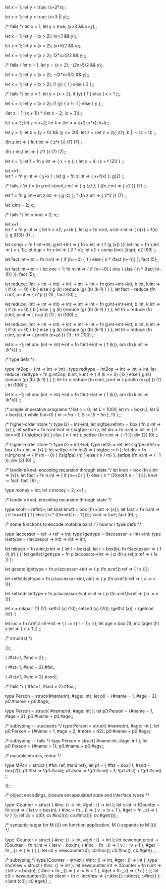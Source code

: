 let x = 1;
let y = true;
(x+2*x);;

let x = 1;
let y = true;
(x>3 || y);;

/* fails */
let x = 1;
let y = true;
(x>3 && x>y);;

let x = 1;
let y = (x > 2);
(x>3 && y);;

let x = 1;
let y = (x > 2);
(x>5/2 && y);;

let x = 1;
let y = (x > 2);
(2*x>5/2 && y);;

/* fails */
let x = 1;
let y = (x > 2);
-(2*x>5/2 && y);;


let x = 1;
let y = (x > 2);
~(2*x>5/2 && y);;

let x = 1;
let y = (x > 2);
if (y) { 1 } else { 2 };;

/* fails */
let x = 1;
let y = (x > 2);
if (y) { 1 } else { x > 1 };;

let x = 1;
let y = (x > 2);
if (y) { x != 1 } else { y };;

(let x = 1; (x + 1)) * (let x = 2; (x + 3));;

let x = 2;
let z = x+2;
let k = (let x = z+2; x*x);
k+k;;

let y = 1;
let b = (y > 0) && (y <= 20);
let z = (let z = 2*y;  z*z);
b || ~ (z < 0)
;;

(fn z:int => { fn t:int => { z*t }}) (7) (7);;

(fn z:int,t:int => { z*t }) (7) (7);;

let x = 1;
let f = fn y:int => { x + y };
(
let x = 4;
(x + f (2))
)
;;

let x=1 ;			 
let f = fn y:int => { y+x } ;
let g = fn x:int => { x+f(x) };
g(2) 
;;

/* fails */
let f = fn g:int->bool,z:int => { g (z) };
f (fn z:int => { z*2 }) (7)
;;

let f = fn g:int->int,z:int => { g (z) };
f (fn z:int => { z*2 }) (7)
;;

let x:int = 2; x;;

/* fails */
let x:bool = 2; x;;

let x=1 ;			 
let f = fn y:int => {
           let k = x*2;
  	   y+x*k
        };
let g = fn x:int, u:int->int =>
           { u(x) + f(x) };
g  (f(3)) (f) 
;;

let comp = fn f:int->int, g:int->int => 
        { fn x:int =>
        { f (g (x)) }};
let inc = fn x:int => { x + 1};
let dup = fn x:int => { 2 * x};
let c2 = comp (inc) (dup);
c2 (99)
;;

let fact:int->int =
    fn n:int => {
        if (n==0) { 1 }
        else { n * (fact (n-1))}
    };
fact (5);;


let fact:int->int = (
    let one = 1;
    fn n:int => {
        if (n==0) { one }
        else { n * (fact (n-1))}
    });
fact (5);;

let reduce: (int -> int -> int) -> int -> int -> int = 
fn g:int->int->int, b:int, k:int => {
    if (k == 0) { b }
    else {
         g (k) (reduce (g) (b) (k-1) )
      }
  };
let fact = reduce (fn n:int, p:int => { n*p }) (1) ;
fact (10)
;;

let reduce: (int -> int -> int) -> int -> int -> int = 
fn g:int->int->int, b:int, k:int  => {
    if (k == 0) { b }
    else {
         g (k) (reduce (g) (b) (k-1) )
      }
  };
let tri = reduce (fn n:int, p:int => { n+p }) (1) ;
tri (100)
;;

let reduce: (int -> int -> int) -> int -> int -> int = 
fn g:int->int->int, b:int, k:int  => {
    if (k == 0) { b }
    else {
         g (k) (reduce (g) (b) (k-1) )
      }
  };
let tri = reduce (fn n:int, p:int => { println (n+p) }) (1) ;
tri (100)
;;

let k = -1;
let om: (int -> int)->int = fn f:int->int => { f (k)};
om (fn k:int => {k*k})
;;

/* type defs */

type int2op = (int -> int -> int) ;
type redtype = int2op -> int -> int -> int;
let reduce: redtype = 
fn g:int2op, b:int, k:int  => {
    if (k == 0) { b }
    else {
         g (k) (reduce (g) (b) (k-1) )
      }
  };
let tri = reduce (fn n:int, p:int => { println (n+p) }) (1) ;
tri (100)
;;

let k = -1;
let om: (int -> int)->int = fn f:int->int => { f (k)};
om (fn k:int => {k*k})
;;


/* simple imperative programs */
let c = 0;
let L = 1000;
let m = box(L);
let S = box(c);
(
while (!m>0) {
    m := !m - 1;
    S := !S + !m
};
!S
)
;;

/* higher-order store */
type i2i = int->int;
let sigfpe:ref<int->int> = box ( fn x:int => {x} );
let setfpe = fn h:int->int => { sigfpe := h };
let div = fn n:int,m:int => {
      if (m==0) { (!sigfpe) (n) }
        else { n / m}
};
setfpe (fn v:int => { -1 });
div (2) (0)
;;

/* higher-order store */
type i2i = int->int;
type refi2i = ref<i2i>;
let sigfpe:refi2i = box ( fn x:int => {x} );
let setfpe = fn h:i2i => { sigfpe := h };
let div = fn n:int,m:int => {
      if (m==0) { (!sigfpe) (n) }
        else { n / m}
};
setfpe (fn v:int => { -1 });
div (2) (0)
;;

/* landin's knot, encoding recursion through state */
let knot = box (fn x:int => {x});
let fact = fn n:int => {
      if (n==0) { 1}
        else { n * ((!knot)( n - 1 ))}};
knot := fact;
fact (6)
;;

type money = int;
let x:money = 2;
x+1;;

/* landin's knot, encoding recursion through state */

type knott = ref<int->int>;
let knot:knott = box (fn x:int => {x});
let fact = fn n:int => {
      if (n==0) { 1}
        else { n * ((!knot)( n - 1 ))}};
knot := fact;
fact (6)
;;

/* some functions to encode mutable pairs */
/* now w / type defs */

type Iaccessor = ref<int> -> ref<int> -> int;
type Igettype = (Iaccessor -> int)->int;
type Isettype = (Iaccessor -> int) -> int -> int;

let mkpair =
    fn a:int,b:int => { 
        let l = box(a);
        let r = box(b);
        fn f:Iaccessor => { f (l) (r) }
};
let getfst:Igettype =
    fn p:Iaccessor->int =>
        { p (fn a:ref<int>,b:ref<int> => { !a }) };

let getsnd:Igettype =
    fn p:Iaccessor->int =>
        { p (fn a:ref<int>,b:ref<int> => { !b })};

let setfst:Isettype  =
    fn p:Iaccessor->int,v:int =>
        { p (fn a:ref<int>,b:ref<int> => { a := v })};

let setsnd:Isettype =
    fn p:Iaccessor->int,v:int =>
        { p (fn a:ref<int>,b:ref<int> => { b := v })};

let x = mkpair (1) (2);
    setfst (x) (10);
    setsnd (x) (20);
    (getfst (x)) + (getsnd (x))
;;

let inc = fn r:ref<int>,z:int->int => { r := z(!r + 1); !r};
let age = box (1);
inc (age) (fn x:int => { x + 1 })
;;

/* struct(s) */

{};;

{ #fst=1, #snd = 2};;

{ #fst=1, #snd = 2}.#fst;;

{ #fst=1, #snd = 2}.#snd;;

/* fails */
{ #fst=1, #snd = 2}.#foo;;

type Person = struct{#name:int, #age: int};
let p0 = {#name = 1, #age = 2};
p0.#name + p0.#age;;

type Person = struct{ #name:int, #age: int };
let p0:Person = {#name = 1, #age = 2};
p0.#name + p0.#age;;

/* subtyping -- succeeds */
type Person = struct{ #name:int, #age: int };
let p0:Person = {#name = 1, #age = 2, #more = 42};
p0.#name + p0.#age;;

/* subtyping -- fails */
type Person = struct{ #name:int, #age: int };
let p0:Person = {#name = 1};
p0.#name + p0.#age;;

/* mutable structs, redux */

type MPair = struct { #fst: ref<int>, #snd:ref<int>};
let p1 = { #fst = box(1), #snd = box(2)};
p1.#fst := !(p1.#snd);
p1.#snd := !(p1.#snd) + 1;
!(p1.#fst) + !(p1.#snd)
;;

();;

/* object encodings, closure encapsulated state and interface types */

type ICounter = struct { #inc: () -> int, #get : () -> int };
let c:int -> ICounter =
    fn n:int => { let v = box(n);
                { #inc = fn _:() => { v := !v + 1 }, 
                  #get = fn _:() => { !v } }};
let cv = c(0);
cv.#inc(());
cv.#inc(());
cv.#get(());;

/* syntactic sugar for M (()) on function application, M () expands to M (()) */

type ICounter = struct { #inc: () -> int, #get : () -> int };
let newcounter:int -> ICounter =
    fn n:int =>
        { let v = box(n);
            { 
                #inc = fn _:() => { v := !v + 1 }, 
                #get = fn _:() => { !v }
            }
        };
let c0 = newcounter(0);
    c0.#inc(); 
    c0.#inc();
    c0.#get()
;;

/* subtyping */
type ICounter = struct { #inc: () -> int, #get : () -> int };
type IIncView = struct { #inc: () -> int };
let newcounter:int -> ICounter =
    fn n:int =>
        { let v = box(n);
            { 
                #inc = fn _:() => { v := !v + 1 }, 
                #get = fn _:() => { !v }
            }
        };
let c0 = newcounter(0);
let client = fn r: IIncView  =>
            { r.#inc(); r.#inc(); r.#inc() };
    client (c0);
    c0.#get()
;;

